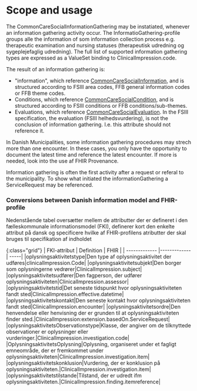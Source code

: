 # Scope and usage
The CommonCareSocialInformationGathering may be instatiated, whenever an information gathering activity occur. The InformatioGathering-profile groups alle the information of som information collection process e.g. therapeutic examination and nursing statuses (therapeutisk udredning og sygeplejefaglig udredning). The full list of supported information gathering types are expressed as a ValueSet binding to ClinicalImpression.code.

The result of an information gathering is:
* "information", which reference [CommonCareSocialInformation](StructureDefinition-KLCommonCareSocialInformation.html), and is structured according to FSIII area codes, FFB general information codes or FFB theme codes.
* Conditions, which reference [CommonCareSocialCondition](StructureDefinition-KLCommonCareSocialCondition.html), and is structured according to FSIII conditions or FFB conditions/sub-themes.
* Evaluations, which reference [CommonCareSocialEvaluation](StructureDefinition-KLCommonCareSocialEvaluation.html). In the FSIII specification, the evaluation (FSIII helhedsvurdering), is not the conclusion of information gathering. I.e. this attribute should not reference it.

In Danish Municipalities, some information gathering procedures may strech more than one encounter. In these cases, you only have the opportunity to document the latest time and reference the latest encounter. If more is needed, look into the use af FHIR Provenance.

Information gathering is often the first activity after a request or referal to the municipality. To show what initiated the informationGathering a ServiceRequest may be referenced.

### Conversions between Danish information model and FHIR-profile

Nedenstående tabel oversætter mellem de attributter der er defineret i den fælleskommunale informationsmodel (FKI), definerer kort den enkelte attribut på dansk og specificere hvilke af FHIR-profilens atributter der skal bruges til specifikation af indholdet

{:class="grid"}
|   FKI-attribut      | Definition        | FHIR  |
| ------------- |-------------| -----|
|oplysningsaktivitetstype|Den type af oplysningsaktivitet der udføres|clinicalImpression.Code|
|oplysningsaktivitetsubjekt|Den borger som oplysningerne vedrører|ClinicalImpression.subject|
|oplysningsaktivitetsudfører|Den fagperson, der udfører oplysningsaktiviteten|ClinicalImpression.assessor|
|oplysningsaktivitetstid|Det seneste tidspunkt hvor oplysningsaktiviteten fandt sted|ClinicalImpression.effective.datetime|
|oplysningsaktivitetskontakt|Den seneste kontakt hvor oplysningsaktiviteten fandt sted|ClinicalImpression.encounter|
|oplysningsaktivitetsordre|Den henvendelse eller henvisning der er grunden til at oplysningsaktiviteten finder sted.|ClinicalImpression:extension.basedOn.ServiceRequest|
|oplysningsaktivitetsObservationstype|Klasse, der angiver om de tilknyttede observationer er oplysninger eller vurderinger.|ClinicalImpression.investigation.code|
|OplysningsaktivitetsOplysning|Oplysning, organiseret under et fagligt emneområde, der er fremkommet under oplysningsaktiviteten|ClinicalImpression.investigation.item|
|oplysningsaktivitetskonklusion|Vurdering, der er konklusion på oplysningsaktiviteten.|ClinicalImpression.investigation.item|
|oplysningsaktivitetstilstande|Tilstand, der er udredt ifm oplysningsaktiviteten.|ClinicalImpression.finding.itemreference|





















